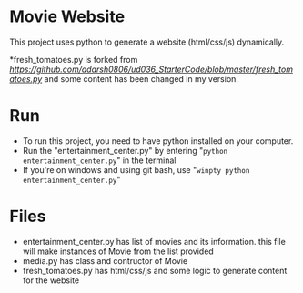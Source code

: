 # Movie Website

This project uses python to generate a website (html/css/js) dynamically. 

*fresh_tomatoes.py is forked from _https://github.com/adarsh0806/ud036_StarterCode/blob/master/fresh_tomatoes.py_ and some content has been changed in my version.

# Run

- To run this project, you need to have python installed on your computer. 
- Run the "entertainment_center.py" by entering "`python entertainment_center.py`" in the terminal
- If you're on windows and using git bash, use "`winpty python entertainment_center.py`"

# Files

- entertainment_center.py has list of movies and its information. this file will make instances of Movie from the list provided
- media.py has class and contructor of Movie
- fresh_tomatoes.py has html/css/js and some logic to generate content for the website

